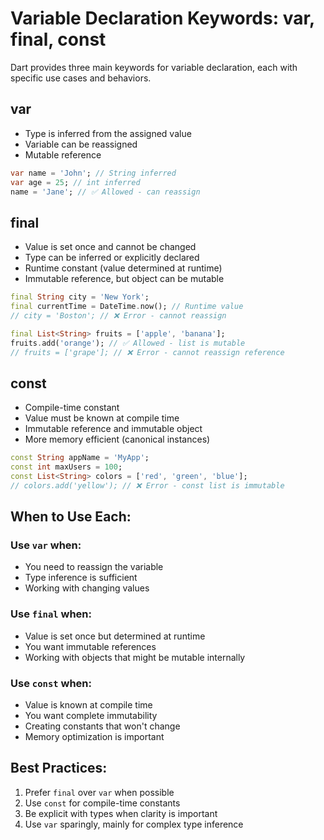 # Variable Declaration Keywords: var, final, const

Dart provides three main keywords for variable declaration, each with specific use cases and behaviors.

## var
- Type is inferred from the assigned value
- Variable can be reassigned
- Mutable reference

```dart
var name = 'John'; // String inferred
var age = 25; // int inferred
name = 'Jane'; // ✅ Allowed - can reassign
```

## final
- Value is set once and cannot be changed
- Type can be inferred or explicitly declared
- Runtime constant (value determined at runtime)
- Immutable reference, but object can be mutable

```dart
final String city = 'New York';
final currentTime = DateTime.now(); // Runtime value
// city = 'Boston'; // ❌ Error - cannot reassign

final List<String> fruits = ['apple', 'banana'];
fruits.add('orange'); // ✅ Allowed - list is mutable
// fruits = ['grape']; // ❌ Error - cannot reassign reference
```

## const
- Compile-time constant
- Value must be known at compile time
- Immutable reference and immutable object
- More memory efficient (canonical instances)

```dart
const String appName = 'MyApp';
const int maxUsers = 100;
const List<String> colors = ['red', 'green', 'blue'];
// colors.add('yellow'); // ❌ Error - const list is immutable
```

## When to Use Each:

### Use `var` when:
- You need to reassign the variable
- Type inference is sufficient
- Working with changing values

### Use `final` when:
- Value is set once but determined at runtime
- You want immutable references
- Working with objects that might be mutable internally

### Use `const` when:
- Value is known at compile time
- You want complete immutability
- Creating constants that won't change
- Memory optimization is important

## Best Practices:
1. Prefer `final` over `var` when possible
2. Use `const` for compile-time constants
3. Be explicit with types when clarity is important
4. Use `var` sparingly, mainly for complex type inference
